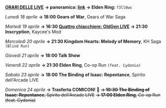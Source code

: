 <b><u>ORARI DELLE LIVE</u></b>
<b>→ panoramica: <a href="https://trello.com/b/iKwdSGf3/sabaku">link</a></b>
<b>→ Elden Ring:</b> <code>f3ll0ws</code>

<i>Lunedì 18 aprile</i>
<b>→ 18:00 Gears of War</b>, Gears of War Saga

<i>Martedì 19 aprile </i>
<b>→ 16:30 <a href="https://www.twitch.tv/oldgenproject">Quattro chiacchiere: OldGen LIVE</a></b></s>
<b>→ 21:30 Inscryption</b>, Kaycee's Mod

<i>Mercoledì 20 aprile</i>
<b>→ 21:30 Kingdom Hearts: Melody of Memory</b>, KH Saga <code>(Blind Run)</code></b>

<i>Giovedì 21 aprile</i>
<b>→ 18:00 Talk Show</b>

<i>Venerdì 22 aprile</i>
<b>→ 21:30 Elden Ring</b>, Co-op Run <code>(feat. Cydonia)</code>

<i>Sabato 23 aprile</i>
<b>→ 18:00 The Binding of Isaac: Repentance</b>, Spirito dell'Arcade LIVE

<i>Domenica 24 aprile</i>
<b>→ Trasferta COMICON!</b> 🍃
<s><b>→ 10:30 The Binding of Isaac: Repentance</b>, Spirito dell'Arcade LIVE</s>
<s><b>→ 17:00 Elden Ring</b>, Co-op Run (feat. Cydonia)</s>
